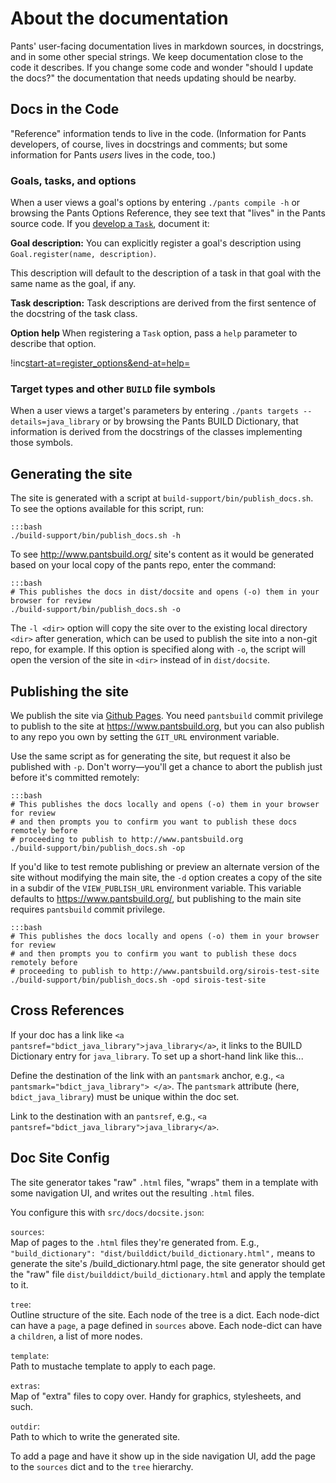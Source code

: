 About the documentation
=======================

Pants' user-facing documentation lives in markdown sources, in docstrings, and in some other
special strings. We keep documentation close to the code it describes. If you change some code
and wonder "should I update the docs?" the documentation that needs updating should be nearby.

Docs in the Code
----------------

"Reference" information tends to live in the code. (Information for Pants developers, of course,
lives in docstrings and comments; but some information for Pants *users* lives in the code, too.)

### Goals, tasks, and options

When a user views a goal's options by entering `./pants compile -h` or browsing the
<a pantsref="oref_goal_compile">Pants Options Reference</a>, they see text that "lives" in the
Pants source code. If you [develop a `Task`](dev_tasks.html), document it:

**Goal description:** You can explicitly register a goal's description
using `Goal.register(name, description)`.

This description will default to the description of a task in that goal with the same name
as the goal, if any.

**Task description:** Task descriptions are derived from the first sentence of the docstring
of the task class.

**Option help** When registering a `Task` option, pass a `help` parameter to describe that option.

!inc[start-at=register_options&end-at=help=](../python/pants/core_tasks/list_goals.py)

### Target types and other `BUILD` file symbols

When a user views a target's parameters by entering `./pants targets --details=java_library` or
by browsing the <a pantsref="bdict_java_library">Pants BUILD Dictionary</a>, that information
is derived from the docstrings of the classes implementing those symbols.


Generating the site
-------------------

The site is generated with a script at `build-support/bin/publish_docs.sh`. To
see the options available for this script, run:

    :::bash
    ./build-support/bin/publish_docs.sh -h

To see http://www.pantsbuild.org/ site's content as it would be generated based on your local
copy of the pants repo, enter the command:

    :::bash
    # This publishes the docs in dist/docsite and opens (-o) them in your browser for review
    ./build-support/bin/publish_docs.sh -o

The `-l <dir>` option will copy the site over to the existing local directory
`<dir>` after generation, which can be used to publish the site into a non-git
repo, for example. If this option is specified along with `-o`, the script will
open the version of the site in `<dir>` instead of in `dist/docsite`.

Publishing the site
-------------------

We publish the site via [Github Pages](https://pages.github.com/). You need
`pantsbuild` commit privilege to publish to the site at
https://www.pantsbuild.org, but you can also publish to any repo you own by
setting the `GIT_URL` environment variable.

Use the same script as for generating the site, but request it also be published
with `-p`. Don't worry—you'll get a chance to abort the publish just before it's
committed remotely:

    :::bash
    # This publishes the docs locally and opens (-o) them in your browser for review
    # and then prompts you to confirm you want to publish these docs remotely before
    # proceeding to publish to http://www.pantsbuild.org
    ./build-support/bin/publish_docs.sh -op

If you'd like to test remote publishing or preview an alternate version of the
site without modifying the main site, the `-d` option creates a copy of the site
in a subdir of the `VIEW_PUBLISH_URL` environment variable. This variable defaults to
<https://www.pantsbuild.org/>, but publishing to the main site requires
`pantsbuild` commit privilege.

    :::bash
    # This publishes the docs locally and opens (-o) them in your browser for review
    # and then prompts you to confirm you want to publish these docs remotely before
    # proceeding to publish to http://www.pantsbuild.org/sirois-test-site
    ./build-support/bin/publish_docs.sh -opd sirois-test-site

Cross References
----------------

If your doc has a
link like `<a pantsref="bdict_java_library">java_library</a>`, it links to
the BUILD Dictionary entry for `java_library`. To set up a short-hand
link like this...

Define the destination of the link with an `pantsmark` anchor, e.g.,
`<a pantsmark="bdict_java_library"> </a>`. The `pantsmark` attribute (here,
`bdict_java_library`) must be unique within the doc set.

Link to the destination with an `pantsref`, e.g.,
`<a pantsref="bdict_java_library">java_library</a>`.

Doc Site Config
---------------

The site generator
takes "raw" `.html` files, "wraps" them in a template with some
navigation UI, and writes out the resulting `.html` files.

You configure this with `src/docs/docsite.json`:

`sources`:<br>
Map of pages to the `.html` files they're generated from. E.g.,
`"build_dictionary": "dist/builddict/build_dictionary.html",` means to
generate the site's /build\_dictionary.html page, the site generator
should get the "raw" file `dist/builddict/build_dictionary.html` and
apply the template to it.

`tree`:<br>
Outline structure of the site. Each node of the tree is a dict. Each
node-dict can have a `page`, a page defined in `sources` above. Each
node-dict can have a `children`, a list of more nodes.

`template`:<br>
Path to mustache template to apply to each page.

`extras`:<br>
Map of "extra" files to copy over. Handy for graphics, stylesheets, and
such.

`outdir`:<br>
Path to which to write the generated site.

To add a page and have it show up in the side navigation UI, add the
page to the `sources` dict and to the `tree` hierarchy.

